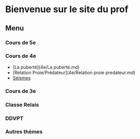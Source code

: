 # Bienvenue sur le site du prof



## Menu



### Cours de 5e



### Cours de 4e

* [La puberté](4e/La puberté.md)
* [Relation Proie/Prédateur](4e/Relation proie predateur.md)
* [Séismes](4e/Séismes.md)

### Cours de 3e



### Classe Relais



### DDVPT



### Autres thèmes

